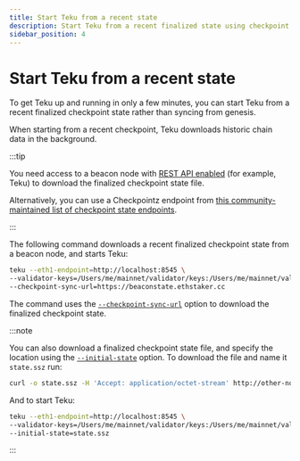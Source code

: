 ```yaml
---
title: Start Teku from a recent state
description: Start Teku from a recent finalized state using checkpoint sync.
sidebar_position: 4
---
```


# Start Teku from a recent state

To get Teku up and running in only a few minutes, you can start Teku from a recent finalized checkpoint state rather than syncing from genesis.

When starting from a recent checkpoint, Teku downloads historic chain data in the background.

:::tip

You need access to a beacon node with [REST API enabled] (for example, Teku) to download the finalized checkpoint state file.

Alternatively, you can use a Checkpointz endpoint from [this community-maintained list of checkpoint state endpoints](https://eth-clients.github.io/checkpoint-sync-endpoints/).

:::

The following command downloads a recent finalized checkpoint state from a beacon node, and starts Teku:

```bash
teku --eth1-endpoint=http://localhost:8545 \
--validator-keys=/Users/me/mainnet/validator/keys:/Users/me/mainnet/validator/passwords \
--checkpoint-sync-url=https://beaconstate.ethstaker.cc
```

The command uses the [`--checkpoint-sync-url`](../reference/cli/index.md#checkpoint-sync-url) option to download the finalized checkpoint state.

:::note

You can also download a finalized checkpoint state file, and specify the location using the [`--initial-state`](../reference/cli/index.md#initial-state) option. To download the file and name it `state.ssz` run:

```bash
curl -o state.ssz -H 'Accept: application/octet-stream' http://other-node:5051/eth/v2/debug/beacon/states/finalized
```

And to start Teku:
```bash
teku --eth1-endpoint=http://localhost:8545 \
--validator-keys=/Users/me/mainnet/validator/keys:/Users/me/mainnet/validator/passwords \
--initial-state=state.ssz
```

:::

<!--links-->

[REST API enabled]: ../reference/cli/index.md#rest-api-enabled
